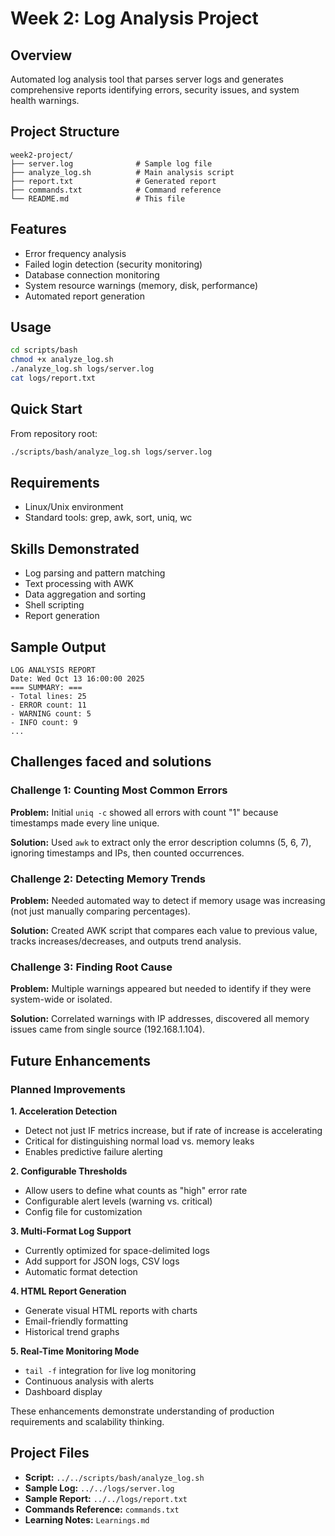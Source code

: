 # Week 2: Log Analysis Project

## Overview
Automated log analysis tool that parses server logs and generates comprehensive reports identifying errors, security issues, and system health warnings.

## Project Structure
```
week2-project/
├── server.log              # Sample log file
├── analyze_log.sh          # Main analysis script
├── report.txt              # Generated report
├── commands.txt            # Command reference
└── README.md               # This file
```

## Features
- Error frequency analysis
- Failed login detection (security monitoring)
- Database connection monitoring
- System resource warnings (memory, disk, performance)
- Automated report generation

## Usage
```bash
cd scripts/bash
chmod +x analyze_log.sh
./analyze_log.sh logs/server.log
cat logs/report.txt
```
## Quick Start
From repository root:
```bash
./scripts/bash/analyze_log.sh logs/server.log
```

## Requirements
- Linux/Unix environment
- Standard tools: grep, awk, sort, uniq, wc

## Skills Demonstrated
- Log parsing and pattern matching
- Text processing with AWK
- Data aggregation and sorting
- Shell scripting
- Report generation

## Sample Output
```
LOG ANALYSIS REPORT
Date: Wed Oct 13 16:00:00 2025
=== SUMMARY: ===
- Total lines: 25
- ERROR count: 11
- WARNING count: 5
- INFO count: 9
...
``` 

## Challenges faced and solutions

### Challenge 1: Counting Most Common Errors
**Problem:** Initial `uniq -c` showed all errors with count "1" because timestamps made every line unique.

**Solution:** Used `awk` to extract only the error description columns (5, 6, 7), ignoring timestamps and IPs, then counted occurrences.

### Challenge 2: Detecting Memory Trends
**Problem:** Needed automated way to detect if memory usage was increasing (not just manually comparing percentages).

**Solution:** Created AWK script that compares each value to previous value, tracks increases/decreases, and outputs trend analysis.

### Challenge 3: Finding Root Cause
**Problem:** Multiple warnings appeared but needed to identify if they were system-wide or isolated.

**Solution:** Correlated warnings with IP addresses, discovered all memory issues came from single source (192.168.1.104).

## Future Enhancements

### Planned Improvements

**1. Acceleration Detection**
- Detect not just IF metrics increase, but if rate of increase is accelerating
- Critical for distinguishing normal load vs. memory leaks
- Enables predictive failure alerting

**2. Configurable Thresholds**
- Allow users to define what counts as "high" error rate
- Configurable alert levels (warning vs. critical)
- Config file for customization

**3. Multi-Format Log Support**
- Currently optimized for space-delimited logs
- Add support for JSON logs, CSV logs
- Automatic format detection

**4. HTML Report Generation**
- Generate visual HTML reports with charts
- Email-friendly formatting
- Historical trend graphs

**5. Real-Time Monitoring Mode**
- `tail -f` integration for live log monitoring
- Continuous analysis with alerts
- Dashboard display

These enhancements demonstrate understanding of production requirements and scalability thinking.

## Project Files
- **Script:** `../../scripts/bash/analyze_log.sh`
- **Sample Log:** `../../logs/server.log`
- **Sample Report:** `../../logs/report.txt`
- **Commands Reference:** `commands.txt`
- **Learning Notes:** `Learnings.md`


